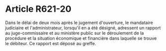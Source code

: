 # Article R621-20

Dans le délai de deux mois après le jugement d'ouverture, le mandataire judiciaire et l'administrateur, lorsqu'il en a été désigné, adressent un rapport au juge-commissaire et au ministère public sur le déroulement de la procédure et la situation économique et financière dans laquelle se trouve le débiteur. Ce rapport est déposé au greffe.